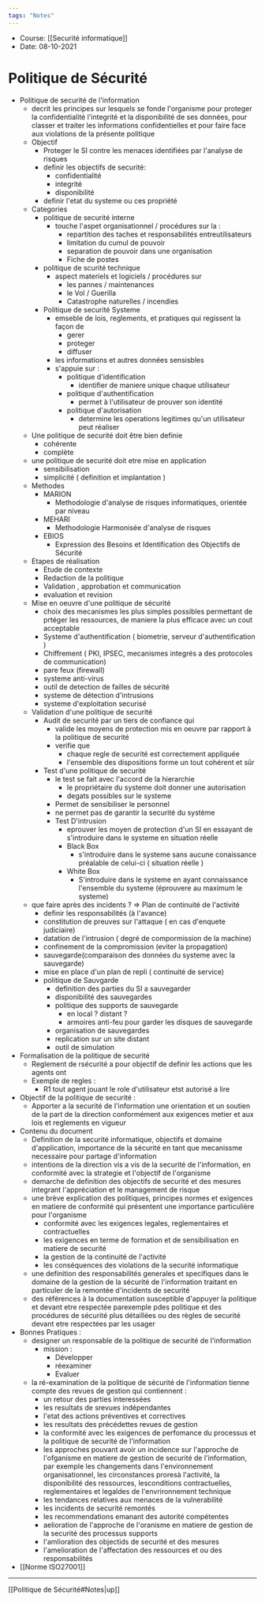 ```yaml
---
tags: "Notes"
---
```


* Course: [[Securité informatique]]
* Date: 08-10-2021 


# Politique de Sécurité
* Politique de securité de l'information 
	* decrit les principes sur lesquels se fonde l'organisme pour proteger la confidentialité l'integrité et la disponibilité de ses données, pour classer et traiter les informations confidentielles et pour faire face aux violations de la présente politique
	* Objectif 
		* Proteger le SI contre les menaces identifiées par l'analyse de risques 
		* definir les objectifs de securité:
			* confidentialité 
			* integrité
			* disponibilité 
		* definir l'etat du systeme ou ces propriété 
	* Categories 
		* politique de securité interne 
			* touche l'aspet organisationnel  / procédures sur la : 
				* repartition des taches et responsabilités entreutilisateurs 
				* limitation du cumul de pouvoir 
				* separation de pouvoir dans une organisation
				* Fiche de postes
		* politique de scurité technique
			* aspect materiels et logiciels / procédures sur 
				* les pannes / maintenances 
				* le Vol / Guerilla 
				* Catastrophe naturelles / incendies 
		* Politique de securité Systeme 
			* emseble de lois, reglements, et pratiques qui regissent la façon de 
				* gerer 
				* proteger 
				* diffuser 
			* les informations et autres données sensisbles
			* s'appuie sur : 
				* politique d'identification
					* identifier de maniere unique chaque utilisateur 
				* politique d'authentification 
					* permet à l'utilisateur de prouver son identité
				* politique d'autorisation
					* determine les operations legitimes qu'un utilisateur peut réaliser
	* Une politique de securité doit être bien definie 
		* cohérente
		*  complète
	* une politique de securité doit etre mise en application 
		* sensibilisation 
		* simplicité ( definition et implantation )
	* Methodes 
		* MARION
			* Methodologie d'analyse de risques informatiques, orientée par niveau  
		* MEHARI
			* Methodologie Harmonisée d'analyse de risques 
		* EBIOS
			* Expression des Besoins et Identification des Objectifs de Sécurité
	* Etapes de réalisation 
		* Etude de contexte 
		* Redaction de la politique 
		* Validation , approbation et communication 
		* evaluation et revision 
	* Mise en oeuvre d'une politique de sécurité 
		* choix des mecanismes les plus simples possibles permettant de prtéger les ressources, de maniere la plus efficace avec un cout acceptable
		* Systeme d'authentification ( biometrie, serveur d'authentification )
		* Chiffrement ( PKI, IPSEC, mecanismes integrés a des protocoles de communication)
		* pare feux (firewall)
		* systeme anti-virus
		* outil de detection de failles de sécurité
		* systeme de détection d'intrusions 
		* systeme d'exploitation securisé
	* Validation d'une politique de securité
		* Audit de securité par un tiers de confiance qui 
			* valide les moyens de protection mis en oeuvre par rapport à la politique de securité 
			* verifie que 
				* chaque regle de securité est correctement appliquée
				* l'ensemble des dispositions forme un tout cohérent et sûr 
		*  Test d'une politique de securité 
			*  le test se fait avec l'accord de la hierarchie 
				*  le propriétaire du systeme doit donner une autorisation 
				*  degats possibles sur le systeme
			*  Permet de sensibiliser le personnel 
			*  ne permet pas de garantir la securité du système 
			*  Test D'intrusion 
				*  eprouver les moyen de protection d'un SI en essayant de s'introduire dans le systeme en situation réelle 
				*  Black Box 
					*  s'introduire dans le systeme sans aucune conaissance préalable de celui-ci ( situation réelle )
				*  White Box 
					*  S'introduire dans le systeme en ayant connaissance l'ensemble du systeme (éprouvere au maximum le systeme)
	*  que faire après des incidents ? => Plan de continuité de l'activité 
		*  definir les responsabilités (à l'avance)
		*  constitution de preuves sur l'attaque ( en cas d'enquete judiciaire)
		*  datation de l'intrusion ( degré de compormission de la machine)
		*  confinement de la compromission (eviter la propagation)
		*  sauvegarde(comparaison des données du systeme avec la sauvegarde)
		*  mise en place d'un plan de repli ( continuité de service)
		*  politique de Sauvgarde
			*  definition des parties du SI a sauvegarder 
			*  disponibilité des sauvegardes 
			*  politique des supports de sauvegarde
				*  en local ? distant ? 
				*  armoires anti-feu pour garder les disques de sauvegarde
			*  organisation de sauvegardes
			*  replication sur un site distant 
			*  outil de simulation 
*  Formalisation de la politique de securité 
	*  Reglement de rsécurité a pour objectif de definir les actions que les agents ont 
	*  Exemple de regles : 
		*  R1 tout agent jouant le role d'utilisateur etst autorisé a lire
* Objectif de la politique de securité : 
	* Apporter a la securité de l'information une orientation et un soutien de la part de la direction conformément aux exigences metier et aux lois et reglements en vigueur 
* Contenu du document 
	* Definition de la securité informatique, objectifs et domaine d'application, importance de la sécurité en tant que mecanissme necessaire pour partage d'information 
	* intentions de la direction vis a vis de la securité de l'information, en conformité avec la strategie et l'objectif de l'organisme 
	* demarche de definition des objectifs de securité et des mesures integrant l'appréciation et le management de risque 
	* une brève explication des politiques, principes normes et exigences en matiere de conformité qui présentent une importance particulière pour l'organisme 
		* conformité avec les exigences legales, reglementaires et contractuelles 
		* les exigences en terme de formation et de sensibilisation en matiere de securité
		* la gestion de la continuité de l'activité
		* les conséquences des violations de la securité informatique 
	* une definition des responsabilités generales et specifiques dans le domaine de la gestion de la sécurité de l'information traitant en particuler de la remontée d'incidents de securité 
	* des références à la documentation susceptible d'appuyer la politique et devant etre respectée parexemple pdes politique et des procédures de sécurité plus détaillées ou des règles de securité devant etre respectées par les usager
* Bonnes Pratiques : 
	* designer un responsable de la politique de securité de l'information
		* mission : 
			* Développer
			* réexaminer 
			* Evaluer 
	* la ré-examination de la politique de sécurité de l'information tienne compte des revues de gestion qui contiennent : 
		* un retour des parties interessées 
		* les resultats de srevues indépendantes
		* l'etat des actions préventives et correctives 
		* les resultats des précédettes revues de gestion 
		*  la conformité avec les exigences de perfomance du processus et la politique de securité de l'information 
		*  les approches pouvant avoir un incidence sur l'approche de l'ofganisme en matiere de gestion de securité de l'information, par exemple les changements dans l'environnement organisationnel, les circonstances proresà l'activité, la disponibilité des ressources, lesconditions contractuelles, reglementaires et legaldes de l'envrironnement technique 
		*  les tendances relatives aux menaces de la vulnerabilité 
		*  les incidents de securité remontés 
		*  les recommendations emanant des autorité compétentes
		*  aelioration de l'approche de l'oranisme en matiere de gestion de la securité des processus supports 
		*  l'amlioration des objectids de securité et des mesures 
		*  l'amelioration de l'affectation des ressources et ou des responsabilités 
*  [[Norme ISO27001]]




---
[[Politique de Sécurité#Notes|up]]